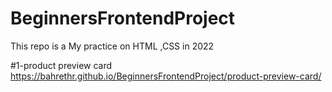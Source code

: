 # BeginnersFrontendProject
This repo is a My practice on HTML ,CSS in 2022

#1-product preview card
https://bahrethr.github.io/BeginnersFrontendProject/product-preview-card/
